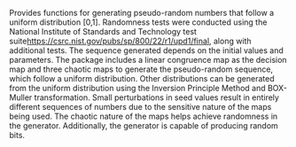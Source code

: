 Provides functions for generating pseudo-random numbers that follow a uniform distribution [0,1]. Randomness tests were conducted using the National Institute of Standards and Technology test suite<https://csrc.nist.gov/pubs/sp/800/22/r1/upd1/final>, along with additional tests. The sequence generated depends on the initial values and parameters. The package includes a linear congruence map as the decision map and three chaotic maps to generate the pseudo-random sequence, which follow a uniform distribution. Other distributions can be generated from the uniform distribution using the Inversion Principle Method and BOX-Muller transformation. Small perturbations in seed values result in entirely different sequences of numbers due to the sensitive nature of the maps being used. The chaotic nature of the maps helps achieve randomness in the generator. Additionally, the generator is capable of producing random bits.
